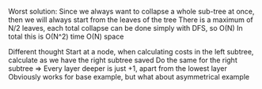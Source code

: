 Worst solution:
Since we always want to collapse a whole sub-tree at once, then we will always start from the leaves of the tree
There is a maximum of N/2 leaves, each total collapse can be done simply with DFS, so O(N)
In total this is O(N^2) time O(N) space

Different thought
Start at a node, when calculating costs in the left subtree, calculate as we have the right subtree saved
Do the same for the right subtree => Every layer deeper is just +1, apart from the lowest layer
Obviously works for base example, but what about asymmetrical example